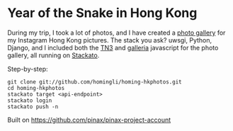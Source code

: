 Year of the Snake in Hong Kong
=====================

During my trip, I took a lot of photos, and I have created a [photo gallery](http://homing-hkphotos.stacka.to/) for my Instagram Hong Kong pictures. The stack you ask? uwsgi, Python, Django, and I included both the [TN3](http://www.tn3gallery.com/) and [galleria](http://galleria.io/) javascript for the photo gallery, all running on [Stackato](http://www.activestate.com/stackato).

Step-by-step:

    git clone git://github.com/homingli/homing-hkphotos.git
    cd homing-hkphotos
    stackato target <api-endpoint>
    stackato login
    stackato push -n

Built on https://github.com/pinax/pinax-project-account

